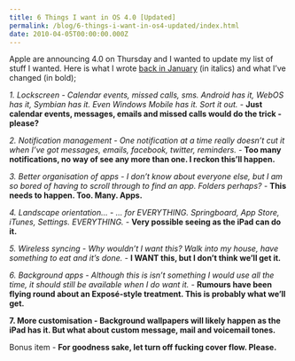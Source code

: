 ```yaml
---
title: 6 Things I want in OS 4.0 [Updated]
permalink: /blog/6-things-i-want-in-os4-updated/index.html
date: 2010-04-05T00:00:00.000Z
---
```


Apple are announcing 4.0 on Thursday and I wanted to update my list of stuff I wanted. Here is what I wrote [back in January](/blog/6-things-i-want-in-os4/index.html) (in italics) and what I’ve changed (in bold);

_1. Lockscreen - Calendar events, missed calls, sms. Android has it, WebOS has it, Symbian has it. Even Windows Mobile has it. Sort it out. -_ **Just calendar events, messages, emails and missed calls would do the trick - please?**

_2. Notification management - One notification at a time really doesn’t cut it when I’ve got messages, emails, facebook, twitter, reminders. -_ **Too many notifications, no way of see any more than one. I reckon this’ll happen.**

_3. Better organisation of apps - I don’t know about everyone else, but I am so bored of having to scroll through to find an app. Folders perhaps? -_ **This needs to happen. Too. Many. Apps.**

_4. Landscape orientation… - … for EVERYTHING. Springboard, App Store, iTunes, Settings. EVERYTHING. -_ **Very possible seeing as the iPad can do it.**

_5. Wireless syncing - Why wouldn’t I want this? Walk into my house, have something to eat and it’s done. -_ **I WANT this, but I don’t think we’ll get it.**

_6. Background apps - Although this is isn’t something I would use all the time, it should still be available when I do want it. -_ **Rumours have been flying round about an Exposé-style treatment. This is probably what we’ll get.** 

**7. More customisation - Background wallpapers will likely happen as the iPad has it. But what about custom message, mail and voicemail tones.**

Bonus item - **For goodness sake, let turn off fucking cover flow. Please.**